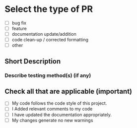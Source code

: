 # Select the type of PR
- [ ] bug fix
- [ ] feature
- [ ] documentation update/addition
- [ ] code clean-up / corrected formatting
- [ ] other

## Short Description

### Describe testing method(s) (if any)

## Check all that are applicable (important)
- [ ] My code follows the code style of this project.
- [ ] I Added relevant comments to my code
- [ ] I have updated the documentation appropriately.
- [ ] My changes generate no new warnings
